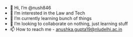 - 👋 Hi, I’m @nush846
- 👀 I’m interested in the Law and Tech
- 🌱 I’m currently learning bunch of things
- 💞️ I’m looking to collaborate on nothing, just learning stuff 
- 📫 How to reach me - anushka.gupta19@nludelhi.ac.in
<!---
NUSH846/NUSH846 is a ✨ special ✨ repository because its `README.md` (this file) appears on your GitHub profile.
You can click the Preview link to take a look at your changes.
--->
